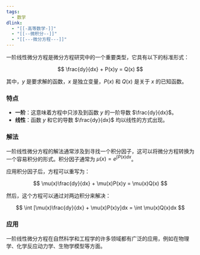 ```yaml
---
tags:
  - 数学
dlink:
  - "[[-高等数学-]]"
  - "[[--微积分--]]"
  - "[[---微分方程---]]"
---
```

一阶线性微分方程是微分方程研究中的一个重要类型，它具有以下的标准形式：

$$ \frac{dy}{dx} + P(x)y = Q(x) $$

其中，$y$ 是要求解的函数，$x$ 是独立变量，$P(x)$ 和 $Q(x)$ 是关于 $x$ 的已知函数。

### 特点
- **一阶**：这意味着方程中只涉及到函数 $y$ 的一阶导数 $\frac{dy}{dx}$。
- **线性**：函数 $y$ 和它的导数 $\frac{dy}{dx}$ 均以线性的方式出现。

### 解法
一阶线性微分方程的解法通常涉及到寻找一个积分因子，这可以将微分方程转换为一个容易积分的形式。积分因子通常为 $\mu(x) = e^{\int P(x)dx}$。

应用积分因子后，方程可以重写为：

$$ \mu(x)\frac{dy}{dx} + \mu(x)P(x)y = \mu(x)Q(x) $$

然后，这个方程可以通过对两边积分来解决：

$$ \int [\mu(x)\frac{dy}{dx} + \mu(x)P(x)y]dx = \int \mu(x)Q(x)dx $$

### 应用
一阶线性微分方程在自然科学和工程学的许多领域都有广泛的应用，例如在物理学、化学反应动力学、生物学模型等方面。

